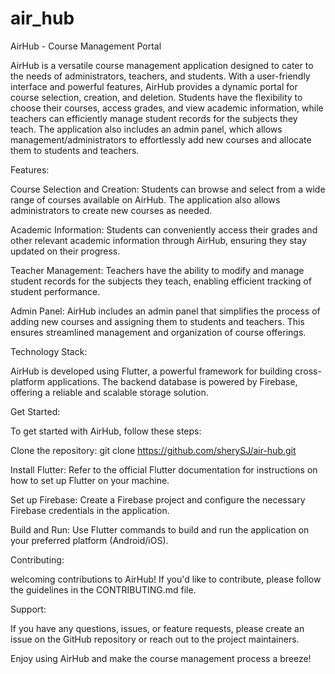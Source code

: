 # air_hub

AirHub -  Course Management Portal

AirHub is a versatile course management application designed to cater to the needs of administrators, teachers, and students. With a user-friendly interface and powerful features, AirHub provides a dynamic portal for course selection, creation, and deletion. Students have the flexibility to choose their courses, access grades, and view academic information, while teachers can efficiently manage student records for the subjects they teach. The application also includes an admin panel, which allows management/administrators to effortlessly add new courses and allocate them to students and teachers.

Features:

Course Selection and Creation: Students can browse and select from a wide range of courses available on AirHub. The application also allows administrators to create new courses as needed.

Academic Information: Students can conveniently access their grades and other relevant academic information through AirHub, ensuring they stay updated on their progress.

Teacher Management: Teachers have the ability to modify and manage student records for the subjects they teach, enabling efficient tracking of student performance.

Admin Panel: AirHub includes an admin panel that simplifies the process of adding new courses and assigning them to students and teachers. This ensures streamlined management and organization of course offerings.

Technology Stack:

AirHub is developed using Flutter, a powerful framework for building cross-platform applications. The backend database is powered by Firebase, offering a reliable and scalable storage solution.

Get Started:

To get started with AirHub, follow these steps:

Clone the repository: git clone https://github.com/sherySJ/air-hub.git

Install Flutter: Refer to the official Flutter documentation for instructions on how to set up Flutter on your machine.

Set up Firebase: Create a Firebase project and configure the necessary Firebase credentials in the application.

Build and Run: Use Flutter commands to build and run the application on your preferred platform (Android/iOS).

Contributing:

welcoming contributions to AirHub! If you'd like to contribute, please follow the guidelines in the CONTRIBUTING.md file.

Support:

If you have any questions, issues, or feature requests, please create an issue on the GitHub repository or reach out to the project maintainers.

Enjoy using AirHub and make the course management process a breeze!
